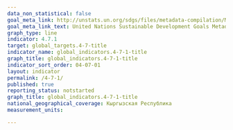 ```yaml
---
data_non_statistical: false
goal_meta_link: http://unstats.un.org/sdgs/files/metadata-compilation/Metadata-Goal-4.pdf
goal_meta_link_text: United Nations Sustainable Development Goals Metadata (pdf 210kB)
graph_type: line
indicator: 4.7.1
target: global_targets.4-7-title
indicator_name: global_indicators.4-7-1-title
graph_title: global_indicators.4-7-1-title
indicator_sort_order: 04-07-01
layout: indicator
permalink: /4-7-1/
published: true
reporting_status: notstarted
graph_title: global_indicators.4-7-1-title
national_geographical_coverage: Кыргызская Республика
measurement_units: 

---
```

